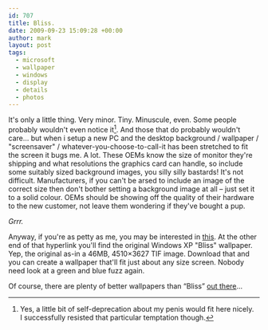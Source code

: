 ```yaml
---
id: 707
title: Bliss.
date: 2009-09-23 15:09:28 +00:00
author: mark
layout: post
tags:
  - microsoft
  - wallpaper
  - windows
  - display
  - details
  - photos
---
```

It's only a little thing. Very minor. Tiny. Minuscule, even. Some people probably wouldn't even notice it[^fn-teenytiny]. And those that do probably wouldn't care&#8230; but when i setup a new PC and the desktop background / wallpaper / "screensaver" / whatever-you-choose-to-call-it has been stretched to fit the screen it bugs me. A lot. These OEMs know the size of monitor they're shipping and what resolutions the graphics card can handle, so include some suitably sized background images, you silly silly bastards! It's not difficult. Manufacturers, if you can't be arsed to include an image of the correct size then don't bother setting a background image at all &#8211; just set it to a solid colour. OEMs should be showing off the quality of their hardware to the new customer, not leave them wondering if they've bought a pup.

_Grrr._

Anyway, if you're as petty as me, you may be interested in [this](http://mediaserver.ts.fujitsu.com/mediaserver/clientview/server/marcom/index.cfm?itemsperPage=36&fuseaction=list&page=1&fid=S2506&search=false&CFID=949080&CFToken=96324357). At the other end of that hyperlink you'll find the original Windows XP "Bliss" wallpaper. Yep, the original as-in a 46MB, 4510&#215;3627 TIF image. Download that and you can create a wallpaper that'll fit just about any size screen. Nobody need look at a green and blue fuzz again.

Of course, there are plenty of better wallpapers than &#8220;Bliss&#8221; [out there](http://mandolux.com/)&#8230;

[^fn-teenytiny]: Yes, a little bit of self-deprecation about my penis would fit here nicely. I successfully resisted that particular temptation though.
